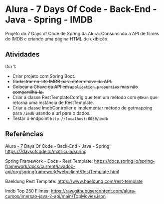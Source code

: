 # Alura - 7 Days Of Code - Back-End - Java - Spring - IMDB

Projeto do 7 Days of Code de Spring da Alura: Consumindo a API de filmes do IMDB e criando uma página HTML de exibição.


## Atividades

Dia 1:
- Criar projeto com Spring Boot.
- ~~Cadastrar no site IMDB para obter chave da API.~~
- ~~Colocar a Chave da API em `application.properties` mas não compartilhá-la.~~
- Criar a classe RestTemplateConfig que tem um método com `@Bean` que retorna uma instância de RestTemplate.
- Criar a classe ImdbController e implementar método de getmapping para `/imdb` usando a url para o dados. 
- Testar o endpoint `http://localhost:8080/imdb`


## Referências

Alura - 7 Days Of Code - Back-End - Java - Spring:
https://7daysofcode.io/matricula/spring

Spring Framework - Docs - Rest Template: 
https://docs.spring.io/spring-framework/docs/current/javadoc-api/org/springframework/web/client/RestTemplate.html

Baeldung Rest Template:
https://www.baeldung.com/rest-template

Imdb Top 250 Filmes:
https://raw.githubusercontent.com/alura-cursos/imersao-java-2-api/main/TopMovies.json